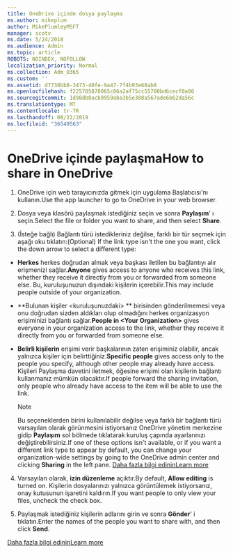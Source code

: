 ```yaml
---
title: OneDrive içinde dosya paylaşma
ms.author: mikeplum
author: MikePlumleyMSFT
manager: scotv
ms.date: 5/24/2018
ms.audience: Admin
ms.topic: article
ROBOTS: NOINDEX, NOFOLLOW
localization_priority: Normal
ms.collection: Adm_O365
ms.custom: ''
ms.assetid: d7738bb8-3473-40fe-9a47-7f4b93e68ab8
ms.openlocfilehash: f225705878065c06a2af75cc55780bd6cecf0a80
ms.sourcegitcommit: 1d98db8acb9959aba3b5e308a567ade6b62da56c
ms.translationtype: MT
ms.contentlocale: tr-TR
ms.lasthandoff: 08/22/2019
ms.locfileid: "36549563"
---
```

# <a name="how-to-share-in-onedrive"></a><span data-ttu-id="42206-102">OneDrive içinde paylaşma</span><span class="sxs-lookup"><span data-stu-id="42206-102">How to share in OneDrive</span></span>

1. <span data-ttu-id="42206-103">OneDrive için web tarayıcınızda gitmek için uygulama Başlatıcısı'nı kullanın.</span><span class="sxs-lookup"><span data-stu-id="42206-103">Use the app launcher to go to OneDrive in your web browser.</span></span> 
    
2. <span data-ttu-id="42206-104">Dosya veya klasörü paylaşmak istediğiniz seçin ve sonra **Paylaşım**' ı seçin.</span><span class="sxs-lookup"><span data-stu-id="42206-104">Select the file or folder you want to share, and then select **Share**.</span></span>
    
3. <span data-ttu-id="42206-105">(İsteğe bağlı) Bağlantı türü istedikleriniz değilse, farklı bir tür seçmek için aşağı oku tıklatın:</span><span class="sxs-lookup"><span data-stu-id="42206-105">(Optional) If the link type isn't the one you want, click the down arrow to select a different type:</span></span>
    
  - <span data-ttu-id="42206-106">**Herkes** herkes doğrudan almak veya başkası iletilen bu bağlantıyı alır erişmenizi sağlar.</span><span class="sxs-lookup"><span data-stu-id="42206-106">**Anyone** gives access to anyone who receives this link, whether they receive it directly from you or forwarded from someone else.</span></span> <span data-ttu-id="42206-107">Bu, kuruluşunuzun dışındaki kişilerin içerebilir.</span><span class="sxs-lookup"><span data-stu-id="42206-107">This may include people outside of your organization.</span></span> 
    
  - <span data-ttu-id="42206-108">\*\*Bulunan kişiler \<kuruluşunuzdaki\> \*\* birisinden gönderilmemesi veya onu doğrudan sizden aldıkları olup olmadığını herkes organizasyon erişiminizi bağlantı sağlar.</span><span class="sxs-lookup"><span data-stu-id="42206-108">**People in \<Your Organization\>** gives everyone in your organization access to the link, whether they receive it directly from you or forwarded from someone else.</span></span> 
    
  - <span data-ttu-id="42206-109">**Belirli kişilerin** erişimi verir başkalarının zaten erişiminiz olabilir, ancak yalnızca kişiler için belirttiğiniz.</span><span class="sxs-lookup"><span data-stu-id="42206-109">**Specific people** gives access only to the people you specify, although other people may already have access.</span></span> <span data-ttu-id="42206-110">Kişileri Paylaşma davetini iletmek, öğesine erişimi olan kişilerin bağlantı kullanmanız mümkün olacaktır.</span><span class="sxs-lookup"><span data-stu-id="42206-110">If people forward the sharing invitation, only people who already have access to the item will be able to use the link.</span></span> 
    
    > [!NOTE]
    > <span data-ttu-id="42206-111">Bu seçeneklerden birini kullanılabilir değilse veya farklı bir bağlantı türü varsayılan olarak görünmesini istiyorsanız OneDrive yönetim merkezine gidip **Paylaşım** sol bölmede tıklatarak kuruluş çapında ayarlarınızı değiştirebilirsiniz.</span><span class="sxs-lookup"><span data-stu-id="42206-111">If one of these options isn't available, or if you want a different link type to appear by default, you can change your organization-wide settings by going to the OneDrive admin center and clicking **Sharing** in the left pane.</span></span> [<span data-ttu-id="42206-112">Daha fazla bilgi edinin</span><span class="sxs-lookup"><span data-stu-id="42206-112">Learn more</span></span>](https://go.microsoft.com/fwlink/?linkid=871961)
  
4. <span data-ttu-id="42206-113">Varsayılan olarak, **izin düzenleme** açıktır.</span><span class="sxs-lookup"><span data-stu-id="42206-113">By default, **Allow editing** is turned on.</span></span> <span data-ttu-id="42206-114">Kişilerin dosyalarınızı yalnızca görüntülemek istiyorsanız, onay kutusunun işaretini kaldırın.</span><span class="sxs-lookup"><span data-stu-id="42206-114">If you want people to only view your files, uncheck the check box.</span></span> 
    
5. <span data-ttu-id="42206-115">Paylaşmak istediğiniz kişilerin adlarını girin ve sonra **Gönder**' i tıklatın.</span><span class="sxs-lookup"><span data-stu-id="42206-115">Enter the names of the people you want to share with, and then click **Send**.</span></span>
    
[<span data-ttu-id="42206-116">Daha fazla bilgi edinin</span><span class="sxs-lookup"><span data-stu-id="42206-116">Learn more</span></span>](https://go.microsoft.com/fwlink/?linkid=871861)
  


